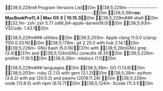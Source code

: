 
[38;5;229m# Program Versions List[0m
[38;5;229m-------------------------------------------------------------[0m
[38;5;38m**os: MacBookPro11,4 | Mac OS X | 10.15.3**[0m
[38;5;229m### shell:[0m
[32;1m- zsh:            zsh 5.7.1 (x86_64-apple-darwin19.0)[0m
[38;5;93m- VSCode:         1.43.1[0m

[38;5;229m### utilities:[0m
[38;5;203m- Apple clang 11.0.0 (clang-1100.0.33.16)[0m
[38;5;178m- git 2.25.0 with hub 2.14.1[0m
[38;5;226m- GNU bash  (5.0.16)[37m with [38;5;28mGNU grep (3.4)[37m and [38;5;124mGNU coreutils (8.31)[0m
[38;5;226m- prettier (1.19.1)[0m
[38;5;38m- mkdocs (1.1)[0m

[38;5;229m### languages:[0m
[38;5;38m- GO      (1.13.8)[0m
[38;5;203m- ruby    (2.7.0) with gem (3.1.2)[0m
[38;5;38m- python  (3.8.2) with pip (20.0.2) and pipenv (2018.11.26) [0m
[38;5;226m- node    (13.8.0) with npm (6.13.7)[0m
[38;5;124m- Xcode   (11.3.1)[0m

